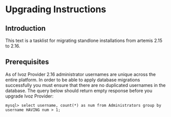 # Upgrading Instructions

## Introduction

This text is a tasklist for migrating standlone installations from artemis 2.15 to 2.16.

## Prerequisites

As of Ivoz Provider 2.16 administrator usernames are unique across the entire platform. 
In order to be able to apply database migrations successfully you must ensure that there are
no duplicated usernames in the database. The query below should return empty response before you upgrade Ivoz Provider:

`mysql> select username, count(*) as num from Administrators group by username HAVING num > 1;`
